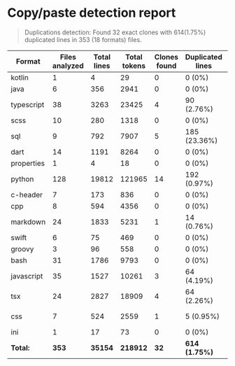 
# Copy/paste detection report

> Duplications detection: Found 32 exact clones with 614(1.75%) duplicated lines in 353 (18 formats) files.

| Format     | Files analyzed | Total lines | Total tokens | Clones found | Duplicated lines | Duplicated tokens |
| ---------- | -------------- | ----------- | ------------ | ------------ | ---------------- | ----------------- |
| kotlin     | 1              | 4           | 29           | 0            | 0 (0%)           | 0 (0%)            |
| java       | 6              | 356         | 2941         | 0            | 0 (0%)           | 0 (0%)            |
| typescript | 38             | 3263        | 23425        | 4            | 90 (2.76%)       | 733 (3.13%)       |
| scss       | 10             | 280         | 1318         | 0            | 0 (0%)           | 0 (0%)            |
| sql        | 9              | 792         | 7907         | 5            | 185 (23.36%)     | 2325 (29.4%)      |
| dart       | 14             | 1191        | 8264         | 0            | 0 (0%)           | 0 (0%)            |
| properties | 1              | 4           | 18           | 0            | 0 (0%)           | 0 (0%)            |
| python     | 128            | 19812       | 121965       | 14           | 192 (0.97%)      | 1607 (1.32%)      |
| c-header   | 7              | 173         | 836          | 0            | 0 (0%)           | 0 (0%)            |
| cpp        | 8              | 594         | 4356         | 0            | 0 (0%)           | 0 (0%)            |
| markdown   | 24             | 1833        | 5231         | 1            | 14 (0.76%)       | 75 (1.43%)        |
| swift      | 6              | 75          | 469          | 0            | 0 (0%)           | 0 (0%)            |
| groovy     | 3              | 96          | 558          | 0            | 0 (0%)           | 0 (0%)            |
| bash       | 31             | 1786        | 9793         | 0            | 0 (0%)           | 0 (0%)            |
| javascript | 35             | 1527        | 10261        | 3            | 64 (4.19%)       | 446 (4.35%)       |
| tsx        | 24             | 2827        | 18909        | 4            | 64 (2.26%)       | 586 (3.1%)        |
| css        | 7              | 524         | 2559         | 1            | 5 (0.95%)        | 67 (2.62%)        |
| ini        | 1              | 17          | 73           | 0            | 0 (0%)           | 0 (0%)            |
| **Total:** | **353**        | **35154**   | **218912**   | **32**       | **614 (1.75%)**  | **5839 (2.67%)**  |

